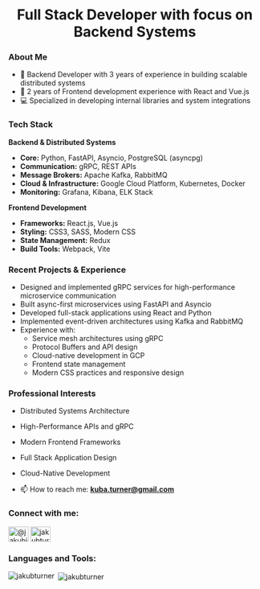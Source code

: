 <h1 align="center">Full Stack Developer with focus on Backend Systems</h1>

### About Me
- 🔧 Backend Developer with 3 years of experience in building scalable distributed systems
- 🎨 2 years of Frontend development experience with React and Vue.js
- 💻 Specialized in developing internal libraries and system integrations

### Tech Stack
**Backend & Distributed Systems**
- **Core:** Python, FastAPI, Asyncio, PostgreSQL (asyncpg)
- **Communication:** gRPC, REST APIs
- **Message Brokers:** Apache Kafka, RabbitMQ
- **Cloud & Infrastructure:** Google Cloud Platform, Kubernetes, Docker
- **Monitoring:** Grafana, Kibana, ELK Stack

**Frontend Development**
- **Frameworks:** React.js, Vue.js
- **Styling:** CSS3, SASS, Modern CSS
- **State Management:** Redux
- **Build Tools:** Webpack, Vite

### Recent Projects & Experience
- Designed and implemented gRPC services for high-performance microservice communication
- Built async-first microservices using FastAPI and Asyncio
- Developed full-stack applications using React and Python
- Implemented event-driven architectures using Kafka and RabbitMQ
- Experience with:
  - Service mesh architectures using gRPC
  - Protocol Buffers and API design
  - Cloud-native development in GCP
  - Frontend state management
  - Modern CSS practices and responsive design

### Professional Interests
- Distributed Systems Architecture
- High-Performance APIs and gRPC
- Modern Frontend Frameworks
- Full Stack Application Design
- Cloud-Native Development

- 📫 How to reach me: **kuba.turner@gmail.com**

<h3 align="left">Connect with me:</h3>
<p align="left">
<a href="https://twitter.com/@jakubjt" target="blank"><img align="center" src="https://raw.githubusercontent.com/rahuldkjain/github-profile-readme-generator/master/src/images/icons/Social/twitter.svg" alt="@jakubjt" height="30" width="40" /></a>
<a href="https://linkedin.com/in/jakubturner/" target="blank"><img align="center" src="https://raw.githubusercontent.com/rahuldkjain/github-profile-readme-generator/master/src/images/icons/Social/linked-in-alt.svg" alt="jakubturner" height="30" width="40" /></a>
</p>

<h3 align="left">Languages and Tools:</h3>
<p><img align="left" src="https://github-readme-stats.vercel.app/api/top-langs?username=jakubturner&show_icons=true&locale=en&layout=compact" alt="jakubturner" /></p>
<p>&nbsp;<img align="center" src="https://github-readme-stats.vercel.app/api?username=jakubturner&show_icons=true&locale=en" alt="jakubturner" /></p>
